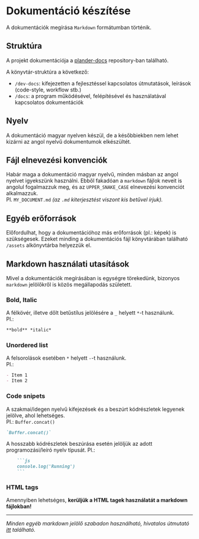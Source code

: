 # Dokumentáció készítése

A dokumentációk megírása `Markdown` formátumban történik.  

## Struktúra
A projekt dokumentációja a [plander-docs](https://github.com/Dansoftowner/plander-docs) repository-ban található.

A könyvtár-struktúra a következő:
- `/dev-docs`: kifejezetten a fejlesztéssel kapcsolatos útmutatások, leírások (code-style, workflow stb.)
- `/docs`: a program működésével, felépítésével és használatával kapcsolatos dokumentációk 

## Nyelv
A dokumentáció magyar nyelven készül, de a későbbiekben nem lehet kizárni az angol nyelvű dokumentumok elkészültét.

## Fájl elnevezési konvenciók
Habár maga a dokumentáció magyar nyelvű, minden másban az angol nyelvet igyekszünk használni. Ebből fakadóan a `markdown` fájlok neveit is angolul fogalmazzuk meg, és az `UPPER_SNAKE_CASE` elnevezési konvenciót alkalmazzuk.  
Pl. `MY_DOCUMENT.md` _(az `.md` kiterjesztést viszont kis betűvel írjuk)._

## Egyéb erőforrások
Előfordulhat, hogy a dokumentációhoz más erőforrások (pl.: képek) is szükségesek. Ezeket minding a dokumentációs fájl könyvtárában található `/assets` alkönyvtárba helyezzük el.

## Markdown használati utasítások
Mivel a dokumentációk megírásában is egységre törekedünk, bizonyos `markdown` jelölőkről is közös megállapodás született.

### Bold, Italic
A félkövér, illetve dőlt betűstílus jelölésére a `_` helyett `*`-t használunk.  
Pl.:
```md
**bold** *italic*
```

### Unordered list
A felsorolások esetében `*` helyett `-`-t használunk.  
Pl.: 
```md
- Item 1
- Item 2
```

### Code snipets

A szakmai/idegen nyelvű kifejezések és a beszúrt kódrészletek legyenek jelölve, ahol lehetséges.  
Pl.: `Buffer.concat()`
```md
`Buffer.concat()`
```

A hosszabb kódrészletek beszúrása esetén jelöljük az adott programozási/leíró nyelv típusát. Pl.:
```md
    ```js
    console.log('Running')
    ```
```

### HTML tags
Amennyiben lehetséges, **kerüljük a HTML tagek használatát a markdown fájlokban!**

---

*Minden egyéb markdown jelölő szabadon használható, hivatalos útmutató [itt](https://www.markdownguide.org/basic-syntax/) található.*